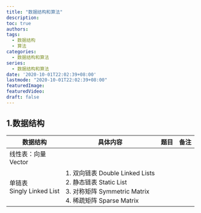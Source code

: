 ```yaml
---
title: "数据结构和算法"
description:
toc: true
authors:
tags: 
  - 数据结构
  - 算法
categories:
  - 数据结构和算法
series:
  - 数据结构和算法
date: '2020-10-01T22:02:39+08:00'
lastmode: "2020-10-01T22:02:39+08:00"
featuredImage: 
featuredVideo: 
draft: false
---
```




## 1.数据结构

|数据结构|具体内容|题目|备注|
|---|---|---|---|
|线性表：向量<br/>Vector| | | |
|单链表<br/>Singly Linked List|1. 双向链表 Double Linked Lists<br/>2. 静态链表 Static List<br/>3. 对称矩阵 Symmetric Matrix<br/>4. 稀疏矩阵 Sparse Matrix| | |
